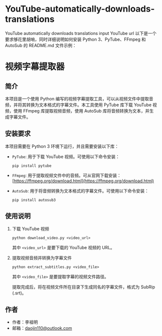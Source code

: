 # YouTube-automatically-downloads-translations
YouTube automatically downloads translations input YouTube url
以下是一个要求够花里胡哨，同时详细说明如何安装 Python 3、PyTube、FFmpeg 和 AutoSub 的 README.md 文件示例：

# 视频字幕提取器

## 简介

本项目是一个使用 Python 编写的视频字幕提取工具，可以从视频文件中提取音频，并将其转换为文本格式的字幕文件。本工具使用 PyTube 库下载 YouTube 视频，使用 FFmpeg 库提取视频音频，使用 AutoSub 库将音频转换为文本，并生成字幕文件。

## 安装要求

本项目需要在 Python 3 环境下运行，并且需要安装以下库：

- `PyTube`: 用于下载 YouTube 视频。可使用以下命令安装：

  ````
  pip install pytube

- `FFmpeg`: 用于提取视频文件中的音频。可从官网下载安装：[https://ffmpeg.org/download.html](https://ffmpeg.org/download.html)

- `AutoSub`: 用于将音频转换为文本格式的字幕文件。可使用以下命令安装：

  ````
  pip install autosub3

## 使用说明

1. 下载 YouTube 视频

   ````
   python download_video.py <video_url>
   ````

   其中 `<video_url>` 是要下载的 YouTube 视频的 URL。

2. 提取视频音频并转换为字幕文件

   ````
   python extract_subtitles.py <video_file>
   ````
   
   其中 `<video_file>` 是要提取字幕的视频文件路径。

   提取完成后，将在视频文件所在目录下生成同名的字幕文件，格式为 SubRip (.srt)。

## 作者

- 作者：李祖明
- 邮箱：daojin110@outlook.com
